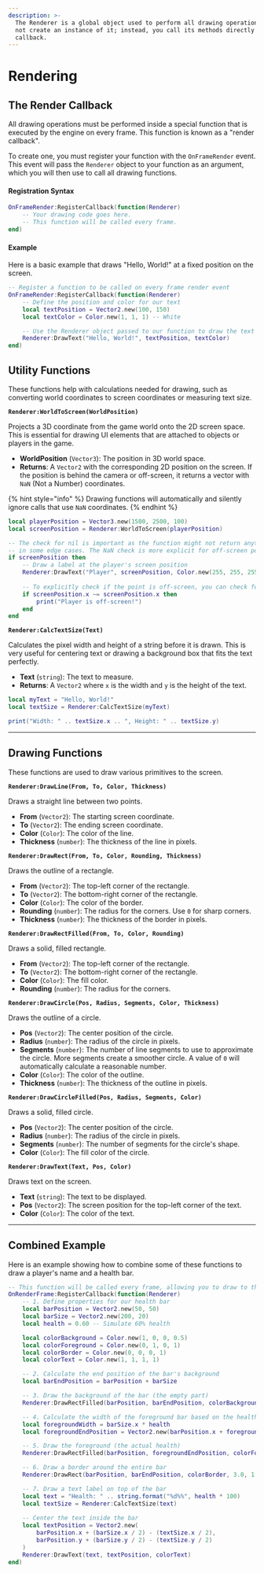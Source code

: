 ```yaml
---
description: >-
  The Renderer is a global object used to perform all drawing operations. You do
  not create an instance of it; instead, you call its methods directly from the
  callback.
---
```


# Rendering

## The Render Callback

All drawing operations must be performed inside a special function that is executed by the engine on every frame. This function is known as a "render callback".

To create one, you must register your function with the `OnFrameRender` event. This event will pass the `Renderer` object to your function as an argument, which you will then use to call all drawing functions.

#### Registration Syntax

```lua
OnFrameRender:RegisterCallback(function(Renderer)
    -- Your drawing code goes here.
    -- This function will be called every frame.
end)
```

#### Example

Here is a basic example that draws "Hello, World!" at a fixed position on the screen.

```lua
-- Register a function to be called on every frame render event
OnFrameRender:RegisterCallback(function(Renderer)
    -- Define the position and color for our text
    local textPosition = Vector2.new(100, 150)
    local textColor = Color.new(1, 1, 1) -- White

    -- Use the Renderer object passed to our function to draw the text
    Renderer:DrawText("Hello, World!", textPosition, textColor)
end)
```

## Utility Functions

These functions help with calculations needed for drawing, such as converting world coordinates to screen coordinates or measuring text size.

**`Renderer:WorldToScreen(WorldPosition)`**

Projects a 3D coordinate from the game world onto the 2D screen space. This is essential for drawing UI elements that are attached to objects or players in the game.

* **WorldPosition** (`Vector3`): The position in 3D world space.
* **Returns**: A `Vector2` with the corresponding 2D position on the screen. If the position is behind the camera or off-screen, it returns a vector with `NaN` (Not a Number) coordinates.

{% hint style="info" %}
Drawing functions will automatically and silently ignore calls that use `NaN` coordinates.
{% endhint %}

```lua
local playerPosition = Vector3.new(1500, 2500, 100)
local screenPosition = Renderer:WorldToScreen(playerPosition)

-- The check for nil is important as the function might not return anything
-- in some edge cases. The NaN check is more explicit for off-screen positions.
if screenPosition then
    -- Draw a label at the player's screen position
    Renderer:DrawText("Player", screenPosition, Color.new(255, 255, 255))
    
    -- To explicitly check if the point is off-screen, you can check for NaN
    if screenPosition.x ~= screenPosition.x then
        print("Player is off-screen!")
    end
end
```

**`Renderer:CalcTextSize(Text)`**

Calculates the pixel width and height of a string before it is drawn. This is very useful for centering text or drawing a background box that fits the text perfectly.

* **Text** (`string`): The text to measure.
* **Returns**: A `Vector2` where `x` is the width and `y` is the height of the text.

```lua
local myText = "Hello, World!"
local textSize = Renderer:CalcTextSize(myText)

print("Width: " .. textSize.x .. ", Height: " .. textSize.y)
```

***

## Drawing Functions

These functions are used to draw various primitives to the screen.

**`Renderer:DrawLine(From, To, Color, Thickness)`**

Draws a straight line between two points.

* **From** (`Vector2`): The starting screen coordinate.
* **To** (`Vector2`): The ending screen coordinate.
* **Color** (`Color`): The color of the line.
* **Thickness** (`number`): The thickness of the line in pixels.

**`Renderer:DrawRect(From, To, Color, Rounding, Thickness)`**

Draws the outline of a rectangle.

* **From** (`Vector2`): The top-left corner of the rectangle.
* **To** (`Vector2`): The bottom-right corner of the rectangle.
* **Color** (`Color`): The color of the border.
* **Rounding** (`number`): The radius for the corners. Use `0` for sharp corners.
* **Thickness** (`number`): The thickness of the border in pixels.

**`Renderer:DrawRectFilled(From, To, Color, Rounding)`**

Draws a solid, filled rectangle.

* **From** (`Vector2`): The top-left corner of the rectangle.
* **To** (`Vector2`): The bottom-right corner of the rectangle.
* **Color** (`Color`): The fill color.
* **Rounding** (`number`): The radius for the corners.

**`Renderer:DrawCircle(Pos, Radius, Segments, Color, Thickness)`**

Draws the outline of a circle.

* **Pos** (`Vector2`): The center position of the circle.
* **Radius** (`number`): The radius of the circle in pixels.
* **Segments** (`number`): The number of line segments to use to approximate the circle. More segments create a smoother circle. A value of `0` will automatically calculate a reasonable number.
* **Color** (`Color`): The color of the outline.
* **Thickness** (`number`): The thickness of the outline in pixels.

**`Renderer:DrawCircleFilled(Pos, Radius, Segments, Color)`**

Draws a solid, filled circle.

* **Pos** (`Vector2`): The center position of the circle.
* **Radius** (`number`): The radius of the circle in pixels.
* **Segments** (`number`): The number of segments for the circle's shape.
* **Color** (`Color`): The fill color of the circle.

**`Renderer:DrawText(Text, Pos, Color)`**

Draws text on the screen.

* **Text** (`string`): The text to be displayed.
* **Pos** (`Vector2`): The screen position for the top-left corner of the text.
* **Color** (`Color`): The color of the text.

***

## Combined Example

Here is an example showing how to combine some of these functions to draw a player's name and a health bar.

```lua
-- This function will be called every frame, allowing you to draw to the screen.
OnRenderFrame:RegisterCallback(function(Renderer)
    -- 1. Define properties for our health bar
    local barPosition = Vector2.new(50, 50)
    local barSize = Vector2.new(200, 20)
    local health = 0.60 -- Simulate 60% health

    local colorBackground = Color.new(1, 0, 0, 0.5)
    local colorForeground = Color.new(0, 1, 0, 1)
    local colorBorder = Color.new(0, 0, 0, 1)
    local colorText = Color.new(1, 1, 1, 1)

    -- 2. Calculate the end position of the bar's background
    local barEndPosition = barPosition + barSize

    -- 3. Draw the background of the bar (the empty part)
    Renderer:DrawRectFilled(barPosition, barEndPosition, colorBackground, 3.0)

    -- 4. Calculate the width of the foreground bar based on the health percentage
    local foregroundWidth = barSize.x * health
    local foregroundEndPosition = Vector2.new(barPosition.x + foregroundWidth, barPosition.y + barSize.y)

    -- 5. Draw the foreground (the actual health)
    Renderer:DrawRectFilled(barPosition, foregroundEndPosition, colorForeground, 3.0)

    -- 6. Draw a border around the entire bar
    Renderer:DrawRect(barPosition, barEndPosition, colorBorder, 3.0, 1.0)

    -- 7. Draw a text label on top of the bar
    local text = "Health: " .. string.format("%d%%", health * 100)
    local textSize = Renderer:CalcTextSize(text)
    
    -- Center the text inside the bar
    local textPosition = Vector2.new(
        barPosition.x + (barSize.x / 2) - (textSize.x / 2),
        barPosition.y + (barSize.y / 2) - (textSize.y / 2)
    )
    Renderer:DrawText(text, textPosition, colorText)
end)
```
